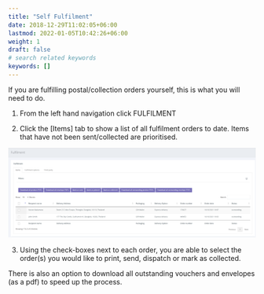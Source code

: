 ```yaml
---
title: "Self Fulfilment"
date: 2018-12-29T11:02:05+06:00
lastmod: 2022-01-05T10:42:26+06:00
weight: 1
draft: false
# search related keywords
keywords: []
---
```


If you are fulfilling postal/collection orders yourself, this is what you will need to do.

1. From the left hand navigation click FULFILMENT

2. Click the [Items] tab to show a list of all fulfilment orders to date. Items that have not been sent/collected are prioritised.

![image example](img-1.jpg "image")

3. Using the check-boxes next to each order, you are able to select the order(s) you would like to print, send, dispatch or mark as collected.

There is also an option to download all outstanding vouchers and envelopes (as a pdf) to speed up the process.
